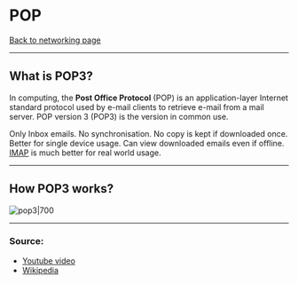 # POP
[Back to networking page](./index.md)

---

## What is POP3?
In computing, the **Post Office Protocol** (POP) is an application-layer Internet standard protocol used by e-mail clients to retrieve e-mail from a mail server. POP version 3 (POP3) is the version in common use.

Only Inbox emails. No synchronisation. No copy is kept if downloaded once.
Better for single device usage. Can view downloaded emails even if offline.
[IMAP](IMAP.md) is much better for real world usage.

---

## How POP3 works?
![pop3|700](https://www.gatevidyalay.com/wp-content/uploads/2018/09/Simple-Mail-Transfer-Protocol-1.png)

---

### Source:
- [Youtube video](https://youtu.be/SBaARws0hy4)
- [Wikipedia](https://en.wikipedia.org/wiki/Post_Office_Protocol)